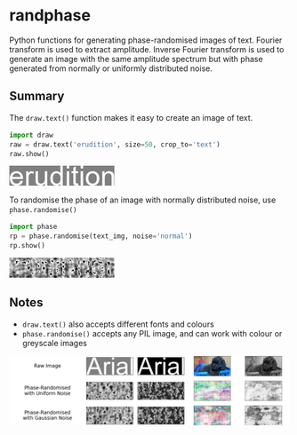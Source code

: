 # randphase
Python functions for generating phase-randomised images of text. Fourier transform is used to extract amplitude. Inverse Fourier transform is used to generate an image with the same amplitude spectrum but with phase generated from normally or uniformly distributed noise.

## Summary

The `draw.text()` function makes it easy to create an image of text.

```python
import draw
raw = draw.text('erudition', size=50, crop_to='text')
raw.show()
```

![](img/small_img1.png)

To randomise the phase of an image with normally distributed noise, use `phase.randomise()`

```python
import phase
rp = phase.randomise(text_img, noise='normal')
rp.show()
```

![](img/small_img1_ph.png)

## Notes

* `draw.text()` also accepts different fonts and colours
* `phase.randomise()` accepts any PIL image, and can work with colour or greyscale images

![](img/examples.png)
